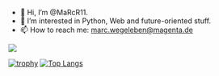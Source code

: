 - 👋 Hi, I’m @MaRcR11.
- 👀 I’m interested in Python, Web and future-oriented stuff.
- 📫 How to reach me: marc.wegeleben@magenta.de
<img align="" src="https://github-readme-stats.vercel.app/api/top-langs/?username=MaRcR11&langs_count=10&layout=compact&theme=ayu-mirage&border_radius=0" />

[![trophy](https://github-profile-trophy.vercel.app/?username=MaRcR11&theme=onedark)](https://github.com/ryo-ma/github-profile-trophy)
[![Top Langs](https://github-readme-stats.vercel.app/api/top-langs/?MaRcR11=anuraghazra&layout=compact)](https://github.com/anuraghazra/github-readme-stats)


<!---
MaRcR11/MaRcR11 is a ✨ special ✨ repository because its `README.md` (this file) appears on your GitHub profile.
You can click the Preview link to take a look at your changes.
--->

